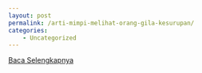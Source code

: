 ```yaml
---
layout: post
permalink: /arti-mimpi-melihat-orang-gila-kesurupan/
categories:
    - Uncategorized
---
```


[Baca Selengkapnya](/08)